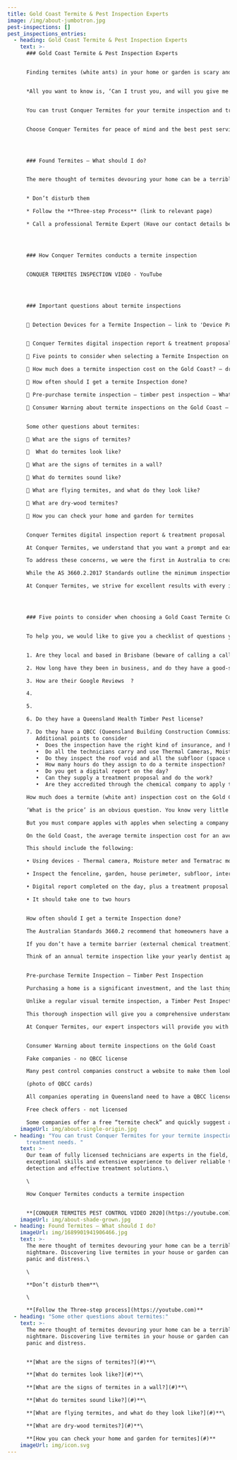 ```yaml
---
title: Gold Coast Termite & Pest Inspection Experts
image: /img/about-jumbotron.jpg
pest-inspections: []
pest_inspections_entries:
  - heading: Gold Coast Termite & Pest Inspection Experts
    text: >-
      ### Gold Coast Termite & Pest Inspection Experts


      Finding termites (white ants) in your home or garden is scary and unsettling. But for some homeowners, finding a reputable Pest Company to sort out the problem can be just as daunting.


      *All you want to know is, ‘Can I trust you, and will you give me the right advice’?*


      You can trust Conquer Termites for your termite inspection and treatment needs. Our team of fully licensed technicians are experts in the field, with exceptional skills and extensive experience to deliver reliable termite detection and effective treatment solutions. 


      Choose Conquer Termites for peace of mind and the best pest service on the Gold Coast!




      ### Found Termites – What should I do?


      The mere thought of termites devouring your home can be a terrible nightmare. Discovering live termites in your house or garden can cause panic and distress.


      * Don’t disturb them

      * Follow the **Three-step Process** (link to relevant page)

      * C﻿all a professional Termite Expert (Have our contact details below)




      ### How Conquer Termites conducts a termite inspection


      CONQUER TERMITES INSPECTION VIDEO - YouTube




      ### Important questions about termite inspections


      	Detection Devices for a Termite Inspection – link to 'Device Page'


      	Conquer Termites digital inspection report & treatment proposal – drop-down tab (see below)

      	Five points to consider when selecting a Termite Inspection on the Gold Coast – drop-down tab

      	How much does a termite inspection cost on the Gold Coast? – drop-down tab

      	How often should I get a termite Inspection done?

      	Pre-purchase termite inspection – timber pest inspection – What’s the difference? – drop-down tab

      	Consumer Warning about termite inspections on the Gold Coast – drop-down tabo 


      Some other questions about termites:

      	What are the signs of termites?

      	 What do termites look like?

      	What are the signs of termites in a wall?

      	What do termites sound like?

      	What are flying termites, and what do they look like?

      	What are dry-wood termites? 

      	How you can check your home and garden for termites


      Conquer Termites digital inspection report & treatment proposal

      At Conquer Termites, we understand that you want a prompt and easy-to-understand report of the inspection results. In the event of a termite issue, you need to know what it is and what solutions we recommend. 

      To address these concerns, we were the first in Australia to create digital inspection reports that include photos. We continue to enhance our reports and proposals to help you make informed decisions.

      While the AS 3660.2.2017 Standards outline the minimum inspection requirements in Australia, we exceed these standards at Conquer Termites. We set high standards for every inspection, taking the necessary time to examine your property and gardens thoroughly. Our comprehensive and easy-to-read 22-page digital report includes photos to aid in understanding the results.

      At Conquer Termites, we strive for excellent results with every inspection.




      ### Five points to consider when choosing a Gold Coast Termite Company


      To help you, we would like to give you a checklist of questions you should ask when calling companies on the Gold Coast. You don’t need to ask them all - choose your best three:


      1. Are they local and based in Brisbane (beware of calling a call centre in Sydney or Melbourne)

      2. How long have they been in business, and do they have a good-size crew?

      3. How are their Google Reviews  ?

      4.

      5.

      6. Do they have a Queensland Health Timber Pest license?

      7. Do they have a QBCC (Queensland Building Construction Commission) license?
         Additional points to consider
         •	Does the inspection have the right kind of insurance, and how much does it cover?
         •	Do all the technicians carry and use Thermal Cameras, Moisture Meters and Motion Detection devices?
         •	Do they inspect the roof void and all the subfloor (space under the floor)?
         •	How many hours do they assign to do a termite inspection?
         •	Do you get a digital report on the day?
         •	Can they supply a treatment proposal and do the work?
         •	Are they accredited through the chemical company to apply the product?

      How much does a termite (white ant) inspection cost on the Gold Coast?

      ‘What is the price’ is an obvious question. You know very little about termites and probably have never engaged a pest control company specialising in treating termites.

      But you must compare apples with apples when selecting a company for your termite inspection. Sadly, our industry significantly differs in quality, knowledge, and approach.

      On the Gold Coast, the average termite inspection cost for an average-sized house is between $280 and $330.

      This should include the following:

      •	Using devices - Thermal camera, Moisture meter and Termatrac motion detection

      •	Inspect the fenceline, garden, house perimeter, subfloor, internal exposed timbers and roof void

      •	Digital report completed on the day, plus a treatment proposal (and they should be able to do the work)

      •	It should take one to two hours


      How often should I get a termite Inspection done?

      The Australian Standards 3660.2 recommend that homeowners have a qualified pest control technician inspect their property for termites every 12 months. This is the minimum requirement; some houses might need more frequent inspections due to construction, age and high termite pressure (near bushland).

      If you don’t have a termite barrier (external chemical treatment) continuously around the external perimeter of your home, termites can gain concealed entry or enter by mud leads at any time. This is why you might be told to get your home inspected more frequently.

      Think of an annual termite inspection like your yearly dentist appointment. It’s not fun, but it is vital to be proactive before a small problem becomes significant and painful!


      Pre-purchase Termite Inspection – Timber Pest Inspection

      Purchasing a home is a significant investment, and the last thing you want is to end up with a lemon or a termite-infested property. That's why it's crucial to schedule the right kind of inspection with a qualified and experienced inspector who can conduct a Timber Pest Inspection to the Australian Standard 4349.3.2010.

      Unlike a regular visual termite inspection, a Timber Pest Inspection covers termite infestation, fungal decay (wet rot), and borer infestation. 

      This thorough inspection will give you a comprehensive understanding of the condition of the property's timber and identify any pest-related issues that may affect the structural integrity of the building.

      At Conquer Termites, our expert inspectors will provide you with a detailed report and a treatment proposal that offers advice on treatments and costs. With our pre-purchase termite inspection service, you can make an informed decision about your potential property investment and ensure your peace of mind.


      Consumer Warning about termite inspections on the Gold Coast

      Fake companies - no QBCC license

      Many pest control companies construct a website to make them look local but have their call centre in another city and don’t have the appropriate Queensland licenses.

      (photo of QBCC cards)

      All companies operating in Queensland need to have a QBCC license. Otherwise, you are engaging a subcontractor. If they don’t have a QBCC license, they can’t get insurance and shouldn’t be advertising that they do termite inspections and treatments.

      Free check offers - not licensed

      Some companies offer a free “termite check” and quickly suggest a dodgy, overpriced wooden box baiting system. These guys aren’t licensed or qualified. Often you need to sign a waiver to say you are accepting a ‘check’, not an inspection to the Australian Standards.
    imageUrl: img/about-single-origin.jpg
  - heading: "You can trust Conquer Termites for your termite inspection and
      treatment needs. "
    text: >-
      Our team of fully licensed technicians are experts in the field, with
      exceptional skills and extensive experience to deliver reliable termite
      detection and effective treatment solutions.\

      \

      How Conquer Termites conducts a termite inspection


      **[CONQUER TERMITES PEST CONTROL VIDEO 2020](https://youtube.com)**
    imageUrl: img/about-shade-grown.jpg
  - heading: Found Termites – What should I do?
    imageUrl: img/1689901941906466.jpg
    text: >-
      The mere thought of termites devouring your home can be a terrible
      nightmare. Discovering live termites in your house or garden can cause
      panic and distress.\

      \

      **Don’t disturb them**\

      \

      **[Follow the Three-step process](https://youtube.com)**
  - heading: "Some other questions about termites:"
    text: >-
      The mere thought of termites devouring your home can be a terrible
      nightmare. Discovering live termites in your house or garden can cause
      panic and distress.


      **[What are the signs of termites?](#)**\

      **[What do termites look like?](#)**\

      **[What are the signs of termites in a wall?](#)**\

      **[What do termites sound like?](#)**\

      **[What are flying termites, and what do they look like?](#)**\

      **[What are dry-wood termites?](#)**\

      **[How you can check your home and garden for termites](#)**
    imageUrl: img/icon.svg
---
```

